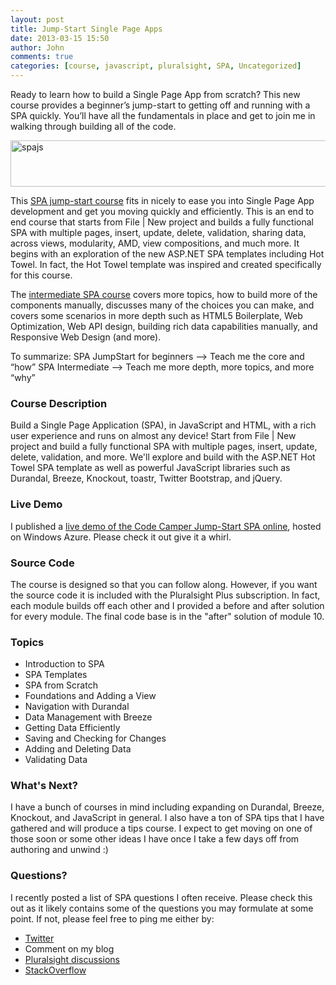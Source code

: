 ```yaml
---
layout: post
title: Jump-Start Single Page Apps
date: 2013-03-15 15:50
author: John
comments: true
categories: [course, javascript, pluralsight, SPA, Uncategorized]
---
```

Ready to learn how to build a Single Page App from scratch? This new course provides a beginner’s jump-start to getting off and running with a SPA quickly. You’ll have all the fundamentals in place and get to join me in walking through building all of the code.

<a href="http://jpapa.me/spajsps" target="_blank"><img src="/wp-content/uploads/2013/03/spajs.png" alt="spajs" width="600" height="74" class="aligncenter size-full wp-image-16391" /></a>

This <a href="http://jpapa.me/spajsps" target="_blank">SPA jump-start course</a> fits in nicely to ease you into Single Page App development and get you moving quickly and efficiently. This is an end to end course that starts from File | New project and builds a fully functional SPA with multiple pages, insert, update, delete, validation, sharing data, across views, modularity, AMD, view compositions, and much more. It begins with an exploration of the new ASP.NET SPA templates including Hot Towel. In fact, the Hot Towel template was inspired and created specifically for this course.

The <a href="http://jpapa.me/spaps" target="_blank">intermediate SPA course</a> covers more topics, how to build more of the components manually, discusses many of the choices you can make, and covers some scenarios in more depth such as HTML5 Boilerplate, Web Optimization, Web API design, building rich data capabilities manually, and Responsive Web Design (and more).

To summarize:
SPA JumpStart for beginners –> Teach me the core and “how”
SPA Intermediate –> Teach me more depth, more topics, and more “why”

<h3>Course Description</h3>
Build a Single Page Application (SPA), in JavaScript and HTML, with a rich user experience and runs on almost any device! Start from File | New project and build a fully functional SPA with multiple pages, insert, update, delete, validation, and more. We'll explore and build with the ASP.NET Hot Towel SPA template as well as powerful JavaScript libraries such as Durandal, Breeze, Knockout, toastr, Twitter Bootstrap, and jQuery.

<h3>Live Demo</h3>
I published a <a href="http://jpapa.me/ccjsdemo">live demo of the Code Camper Jump-Start SPA online</a>, hosted on Windows Azure. Please check it out give it a whirl.

<h3>Source Code</h3>
The course is designed so that you can follow along. However, if you want the source code it is included with the Pluralsight Plus subscription. In fact, each module builds off each other and I provided a before and after solution for every module. The final code base is in the "after" solution of module 10.

<h3>Topics</h3>
<ul>
<li>Introduction to SPA</li>
<li>SPA Templates</li>
<li>SPA from Scratch</li>
<li>Foundations and Adding a View</li>
<li>Navigation with Durandal</li>
<li>Data Management with Breeze</li>
<li>Getting Data Efficiently</li>
<li>Saving and Checking for Changes</li>
<li>Adding and Deleting Data</li>
<li>Validating Data</li>
</ul>

<h3>What's Next?</h3>
I have a bunch of courses in mind including expanding on Durandal, Breeze, Knockout, and JavaScript in general. I also have a ton of SPA tips that I have gathered and will produce a tips course. I expect to get moving on one of those soon or some other ideas I have once I take a few days off from authoring and unwind :)

<h3>Questions?</h3>
I recently posted a list of SPA questions I often receive. Please check this out as it likely contains some of the questions you may formulate at some point. If not, please feel free to ping me either by:
<ul>
<li><a href="http://twitter.com/john_papa" target="_blank">Twitter</a></li>
<li>Comment on my blog</li>
<li><a href="http://pluralsight.com/training/Courses/Discussion/single-page-apps-jumpstart" target="_blank">Pluralsight discussions</a></li>
<li><a href="http://stackoverflow.com/questions/tagged/single-page-application" target="_blank">StackOverflow</a></li>
</ul>
